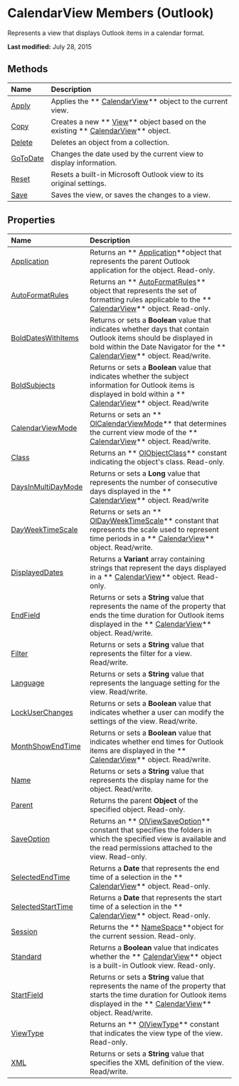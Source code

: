 
# CalendarView Members (Outlook)
Represents a view that displays Outlook items in a calendar format.

 **Last modified:** July 28, 2015


## Methods



|**Name**|**Description**|
|:-----|:-----|
| [Apply](274edf67-7a3b-8132-3990-a07fa30b5024.md)|Applies the  ** [CalendarView](37e078b9-9fc6-5894-b043-06d7257666a8.md)** object to the current view.|
| [Copy](ed33fd43-f36a-99e2-db61-9482423a9558.md)|Creates a new  ** [View](41c8d149-9912-1685-4c8b-3c849cc6f1ed.md)** object based on the existing ** [CalendarView](37e078b9-9fc6-5894-b043-06d7257666a8.md)** object.|
| [Delete](90a07253-844e-d40b-6450-c97a9cf85c58.md)|Deletes an object from a collection.|
| [GoToDate](f54ad557-4529-b598-1314-c277ddba8495.md)|Changes the date used by the current view to display information.|
| [Reset](222b2537-4d70-6a12-97f2-5034a262655b.md)|Resets a built-in Microsoft Outlook view to its original settings.|
| [Save](19cea2c8-39bd-875c-2cde-50d19f25f73b.md)|Saves the view, or saves the changes to a view.|

## Properties



|**Name**|**Description**|
|:-----|:-----|
| [Application](e0d38110-8c3f-d4f8-4158-23123c633c05.md)|Returns an  ** [Application](797003e7-ecd1-eccb-eaaf-32d6ddde8348.md)**object that represents the parent Outlook application for the object. Read-only.|
| [AutoFormatRules](c104eaaa-0716-df59-df07-e0398c42c527.md)|Returns an  ** [AutoFormatRules](74514b71-964c-f17b-4df6-e1a5c5ed2b52.md)** object that represents the set of formatting rules applicable to the ** [CalendarView](37e078b9-9fc6-5894-b043-06d7257666a8.md)** object. Read-only.|
| [BoldDatesWithItems](4928abe0-c650-f09e-796c-5d931a1c6aae.md)|Returns or sets a  **Boolean** value that indicates whether days that contain Outlook items should be displayed in bold within the Date Navigator for the ** [CalendarView](37e078b9-9fc6-5894-b043-06d7257666a8.md)** object. Read/write.|
| [BoldSubjects](b7bf5518-68d0-0a8a-98b2-94c267855f2b.md)|Returns or sets a  **Boolean** value that indicates whether the subject information for Outlook items is displayed in bold within a ** [CalendarView](37e078b9-9fc6-5894-b043-06d7257666a8.md)** object. Read/write|
| [CalendarViewMode](144e46ed-984f-fac0-fad3-0ff5ac9f2996.md)|Returns or sets an  ** [OlCalendarViewMode](5021527c-1830-0dcf-a1dd-cb2febef2aca.md)** that determines the current view mode of the ** [CalendarView](37e078b9-9fc6-5894-b043-06d7257666a8.md)** object. Read/write.|
| [Class](700db798-59c3-15ce-7741-f4ad86174a84.md)|Returns an  ** [OlObjectClass](33d724b3-df3c-2a7f-a80f-93b66d96f588.md)** constant indicating the object's class. Read-only.|
| [DaysInMultiDayMode](1dcb2a69-93b9-432e-56ca-7e39b040dc6f.md)|Returns or sets a  **Long** value that represents the number of consecutive days displayed in the ** [CalendarView](37e078b9-9fc6-5894-b043-06d7257666a8.md)** object. Read/write|
| [DayWeekTimeScale](94f2aad5-6699-82e9-40a4-3c3c13d80684.md)|Returns or sets an  ** [OlDayWeekTimeScale](9d594154-acf4-d4b4-fdb3-70f191ac638a.md)** constant that represents the scale used to represent time periods in a ** [CalendarView](37e078b9-9fc6-5894-b043-06d7257666a8.md)** object. Read/write.|
| [DisplayedDates](45d77ff9-b93e-4439-3594-ff9dcf1f180b.md)|Returns a  **Variant** array containing strings that represent the days displayed in a ** [CalendarView](37e078b9-9fc6-5894-b043-06d7257666a8.md)** object. Read-only.|
| [EndField](311994db-ef43-e49c-6f0e-9b346d0bb3ca.md)|Returns or sets a  **String** value that represents the name of the property that ends the time duration for Outlook items displayed in the ** [CalendarView](37e078b9-9fc6-5894-b043-06d7257666a8.md)** object. Read/write.|
| [Filter](c62e9521-e1aa-bfe8-5774-25c3227973b5.md)|Returns or sets a  **String** value that represents the filter for a view. Read/write.|
| [Language](e8d1a39b-c0f7-bd62-5831-d4ac02a0f2ee.md)|Returns or sets a  **String** value that represents the language setting for the view. Read/write.|
| [LockUserChanges](b5102728-a0d4-6eb6-15ae-916644fe6f9c.md)|Returns or sets a  **Boolean** value that indicates whether a user can modify the settings of the view. Read/write.|
| [MonthShowEndTime](19a92965-aa85-e1f6-9db6-ce85c7980d75.md)|Returns or sets a  **Boolean** value that indicates whether end times for Outlook items are displayed in the ** [CalendarView](37e078b9-9fc6-5894-b043-06d7257666a8.md)** object. Read/write.|
| [Name](29a15d26-aa18-66b1-9776-c1bfe1056b9a.md)|Returns or sets a  **String** value that represents the display name for the object. Read/write.|
| [Parent](1510ebaf-a446-cedb-d910-0deddc18e664.md)|Returns the parent  **Object** of the specified object. Read-only.|
| [SaveOption](fce87049-1d50-464b-1359-cbcd8c195193.md)|Returns an  ** [OlViewSaveOption](c08bab4d-ecdd-a2ac-1cdc-fa910f9585e0.md)** constant that specifies the folders in which the specified view is available and the read permissions attached to the view. Read-only.|
| [SelectedEndTime](cf617cf4-9c71-96ca-e8f5-52fa4596cb6b.md)|Returns a  **Date** that represents the end time of a selection in the ** [CalendarView](37e078b9-9fc6-5894-b043-06d7257666a8.md)** object. Read-only.|
| [SelectedStartTime](e1e376de-606a-83cb-680f-cdbf7a714b73.md)|Returns a  **Date** that represents the start time of a selection in the ** [CalendarView](37e078b9-9fc6-5894-b043-06d7257666a8.md)** object. Read-only.|
| [Session](550d9b8a-e980-9671-f45d-7ff54abdd591.md)|Returns the  ** [NameSpace](f0dcaa19-07f5-5d42-a3bf-2e42b7885644.md)**object for the current session. Read-only.|
| [Standard](7d4ac52a-8a3d-25b1-6900-3799fe0fde70.md)|Returns a  **Boolean** value that indicates whether the ** [CalendarView](37e078b9-9fc6-5894-b043-06d7257666a8.md)** object is a built-in Outlook view. Read-only.|
| [StartField](085c6605-0bff-98a5-fb48-ce32b76037db.md)|Returns or sets a  **String** value that represents the name of the property that starts the time duration for Outlook items displayed in the ** [CalendarView](37e078b9-9fc6-5894-b043-06d7257666a8.md)** object. Read/write.|
| [ViewType](84c81ce1-cc77-6bc3-cc6d-077d4b8d8eac.md)|Returns an  ** [OlViewType](f2fec9d0-55c2-0991-0e1b-4dd653fdf09d.md)** constant that indicates the view type of the view. Read-only.|
| [XML](f188b827-77c6-71da-0b36-972b16b843a8.md)|Returns or sets a  **String** value that specifies the XML definition of the view. Read/write.|
